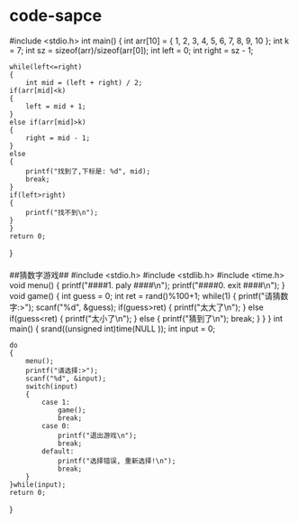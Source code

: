 # code-sapce

#include <stdio.h>
int main()
{
    int arr[10] = { 1, 2, 3, 4, 5, 6, 7, 8, 9, 10 };
    int k = 7;
    int sz = sizeof(arr)/sizeof(arr[0]);
    int left = 0;
    int right = sz - 1;
    
    while(left<=right)
    {
        int mid = (left + right) / 2;
    if(arr[mid]<k)
    {
        left = mid + 1;
    }
    else if(arr[mid]>k)
    {
        right = mid - 1;
    }
    else
    {
        printf("找到了,下标是: %d", mid);
        break;
    }
    if(left>right)
    {
        printf("找不到\n");
    }
    }
    return 0;
}
####


##猜数字游戏##
#include <stdio.h>
#include <stdlib.h>
#include <time.h>
void menu()
{
    printf("####1. paly ####\n");
    printf("####0. exit  ####\n");
}
void game()
{
    int guess = 0;
	int ret = rand()%100+1;
    while(1)
    	{
    		printf("请猜数字:>");
    		scanf("%d", &guess);
    		if(guess>ret)
    			{
        			printf("太大了\n");
    			}
    		else if(guess<ret)
    			{
        			printf("太小了\n");
    			}
    		else
    			{
        			printf("猜到了\n");
                    break;
    			}
    	}
}
int main()
{
    srand((unsigned int)time(NULL ));
    int  input = 0;
    
    do
    {
        menu();
        printf("请选择:>");
        scanf("%d", &input);
        switch(input)
        {
            case 1:
            	game();
            	break;
            case 0:
            	printf("退出游戏\n");
                break;
            default:
            	printf("选择错误, 重新选择!\n");
                break;
        }
    }while(input);
    return 0;
 }
